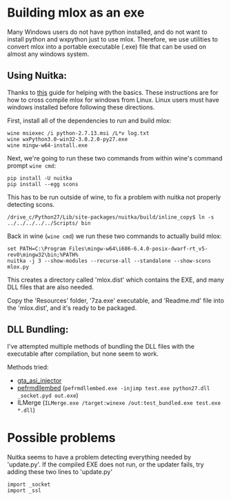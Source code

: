 # Building mlox as an exe

Many Windows users do not have python installed, and do not want to install python and wxpython just to use mlox.  Therefore, we use utilities to convert mlox into a portable executable (.exe) file that can be used on almost any windows system.

## Using Nuitka:

Thanks to [this](https://sourcecontribute.com/2015/05/02/compiling-python-to-standalone-executables-on-linux-using-nuitka/) guide for helping with the basics.  These instructions are for how to cross compile mlox for windows from Linux.  Linux users must have windows installed before following these directions.

First, install all of the dependencies to run and build mlox:

    wine msiexec /i python-2.7.13.msi /L*v log.txt
    wine wxPython3.0-win32-3.0.2.0-py27.exe
    wine mingw-w64-install.exe

Next, we're going to         run these two commands from within wine's command prompt `wine cmd`:

    pip install -U nuitka
    pip install --egg scons

This has to be run outside of wine, to fix a problem with nuitka not properly detecting scons.

    /drive_c/Python27/Lib/site-packages/nuitka/build/inline_copy$ ln -s ../../../../../Scripts/ bin

Back in wine (`wine cmd`) we run these two commands to actually build mlox:

    set PATH=C:\Program Files\mingw-w64\i686-6.4.0-posix-dwarf-rt_v5-rev0\mingw32\bin;%PATH%
    nuitka -j 3 --show-modules --recurse-all --standalone --show-scons mlox.py

This creates a directory called 'mlox.dist' which contains the EXE, and many DLL files that are also needed.

Copy the 'Resources' folder, '7za.exe' executable, and 'Readme.md' file into the 'mlox.dist', and it's ready to be packaged.

## DLL Bundling:

I've attempted multiple methods of bundling the DLL files with the executable after compilation, but none seem to work.

Methods tried:
* [gta_asi_injector](https://osdn.net/projects/pefrm-units/)
* [pefrmdllembed](https://pefrmdllembed.codeplex.com/) (`pefrmdllembed.exe -injimp test.exe python27.dll _socket.pyd out.exe`)
* ILMerge (`ILMerge.exe /target:winexe /out:test_bundled.exe test.exe *.dll`)

# Possible problems
Nuitka seems to have a problem detecting everything needed by 'update.py'.
If the compiled EXE does not run, or the updater fails, try adding these two lines to 'update.py'

    import _socket
    import _ssl
